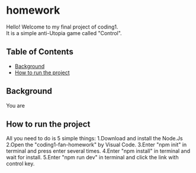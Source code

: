 # homework
Hello! Welcome to my final project of coding1.  
It is a simple anti-Utopia game called "Control".
## Table of Contents

- [Background](#background)
- [How to run the project](#how-to-run-the-project)

## Background
You are

## How to run the project
All you need to do is 5 simple things:
1.Download and install the Node.Js
2.Open the "coding1-fan-homework" by Visual Code.
3.Enter "npm init" in terminal and press enter several times.
4.Enter "npm install" in terminal and wait for install.
5.Enter "npm run dev" in terminal and click the link with control key.

